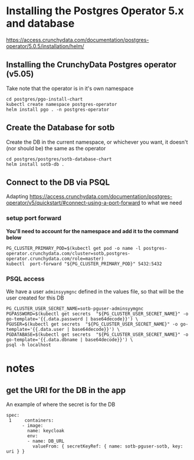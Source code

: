 # Installing the Postgres Operator 5.x and database

https://access.crunchydata.com/documentation/postgres-operator/5.0.5/installation/helm/

## Installing the CrunchyData Postgres operator (v5.05)

Take note that the operator is in it's own namespace

```
cd postgres/pgo-install-chart
kubectl create namespace postgres-operator
helm install pgo . -n postgres-operator
```

## Create the Database for sotb

Create the DB in the current namespace, or whichever you want, it doesn't (nor should be) the same as the operator
```
cd postgres/postgres/sotb-database-chart
helm install sotb-db .
```



## Connect to the DB via PSQL
Adapting https://access.crunchydata.com/documentation/postgres-operator/v5/quickstart/#connect-using-a-port-forward to what we need

### setup port forward
**You'll need to account for the namespace and add it to the command below**

```
PG_CLUSTER_PRIMARY_POD=$(kubectl get pod -o name -l postgres-operator.crunchydata.com/cluster=sotb,postgres-operator.crunchydata.com/role=master)
kubectl  port-forward "${PG_CLUSTER_PRIMARY_POD}" 5432:5432
```
### PSQL access

We have a user ```adminsyymgnc``` defined in the values file, so that will be the user created for this DB

```
PG_CLUSTER_USER_SECRET_NAME=sotb-pguser-adminsyymgnc
PGPASSWORD=$(kubectl get secrets  "${PG_CLUSTER_USER_SECRET_NAME}" -o go-template='{{.data.password | base64decode}}') \
PGUSER=$(kubectl get secrets  "${PG_CLUSTER_USER_SECRET_NAME}" -o go-template='{{.data.user | base64decode}}') \
PGDATABASE=$(kubectl get secrets  "${PG_CLUSTER_USER_SECRET_NAME}" -o go-template='{{.data.dbname | base64decode}}') \
psql -h localhost
```




# notes
## get the URI for the DB in the app

An example of where the secret is for the DB

```
spec:
 1     containers:
      - image: 
        name: keycloak
        env:
        - name: DB_URL
          valueFrom: { secretKeyRef: { name: sotb-pguser-sotb, key: uri } }
```
